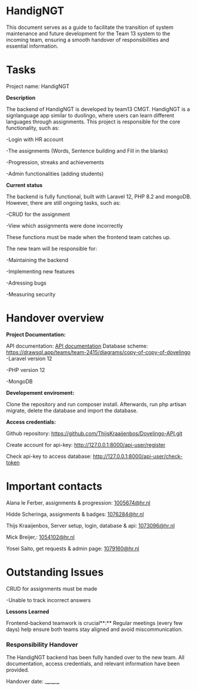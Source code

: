 # **HandigNGT**

This document serves as a guide to facilitate the transition of system maintenance and future development for the Team 13 system to the incoming team, ensuring a smooth handover of responsibilities and essential information.

# **Tasks**

Project name: HandigNGT

**Description**

The backend of HandigNGT is developed by team13 CMGT. HandigNGT is a signlanguage app similar to duolingo, where users can learn different languages through assignments. This project is responsible for the core functionality, such as:

\-Login with HR account

\-The assignments (Words, Sentence building and Fill in the blanks)

\-Progression, streaks and achievements

\-Admin functionalities (adding students)

**Current status**

The backend is fully functional, built with Laravel 12, PHP 8.2 and mongoDB. However, there are still ongoing tasks, such as:

\-CRUD for the assignment

\-View which assignments were done incorrectly

These functions must be made when the frontend team catches up.

The new team will be responsible for:

\-Maintaining the backend

\-Implementing new features

\-Adressing bugs

\-Measuring security

#

# **Handover overview**

**Project Documentation:**

API documentation:
[API documentation](APIDOCUMENTATION.md)
Database scheme:
<https://drawsql.app/teams/team-2415/diagrams/copy-of-copy-of-dovelingo>
\-Laravel version 12

\-PHP version 12

\-MongoDB

**Developement enviroment:**

Clone the repository and run composer install. Afterwards, run php artisan migrate, delete the database and import the database.

**Access credentials:**

Github repository: <https://github.com/ThijsKraaijenbos/Dovelingo-API.git>

Create account for api-key: <http://127.0.0.1:8000/api-user/register>

Check api-key to access database: <http://127.0.0.1:8000/api-user/check-token>

# **Important contacts**

Alana le Ferber, assignments & progression: <1005674@hr.nl>

Hidde Scheringa, assignments & badges: <1076284@hr.nl>

Thijs Kraaijenbos, Server setup, login, database & api: <1073096@hr.nl>

Mick Breijer,: <1054102@hr.nl>

Yosei Saito, get requests & admin page: [1079160@hr.nl](mailto:1079160@hr.nl)

# **Outstanding Issues**

CRUD for assignments must be made

\-Unable to track incorrect answers

**Lessons Learned**

Frontend-backend teamwork is crucial**:** Regular meetings (every few days) help ensure both teams stay aligned and avoid miscommunication.

### **Responsibility Handover**

The HandigNGT backend has been fully handed over to the new team. All documentation, access credentials, and relevant information have been provided.

Handover date: \_**\_**\_**\_**\_**\_**
